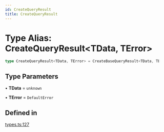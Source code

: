 ```yaml
---
id: CreateQueryResult
title: CreateQueryResult
---
```


# Type Alias: CreateQueryResult\<TData, TError\>

```ts
type CreateQueryResult<TData, TError> = CreateBaseQueryResult<TData, TError>
```

## Type Parameters

• **TData** = `unknown`

• **TError** = `DefaultError`

## Defined in

[types.ts:127](https://github.com/TanStack/query/blob/main/packages/angular-query-experimental/src/types.ts#L127)
